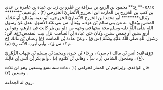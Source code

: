 ٥٨١٥ -** ع:** محمود بن الربيع بن سراقة بن عَمْرو بن زيد بن عبدة بن عامرة بن عدي بن كعب بن الخزرج بن الحارث ابن الخزرج الأَنْصارِيّ الخزرجي (٢) ، أَبُو نعيم،******** ويُقال:******** أبو محمد ابن الخزرج الأَنْصارِيّ الخزرجي، أَبُو نعيم، ويُقال: أَبُو مُحَمَّد المدني. ويُقال: إنه من بني سالم بْن عوف، ويُقال: من بني عَبْد الأشهل. عقل عَنْ رسول الله صَلَّى اللَّهُ عليه وسلم مجة مجها في وجهه من دلو من بئر كانت في دارهم، وهو ابن أربع سنين أو خمس سنين، وكان ختن عبادة بْن الصامت. نزل بيت المقدس.**رَوَى عَن:** رَسُول اللَّهِ صلى اللَّهُ عَلَيْهِ وسَلَّمَ (س ق) ، وعَنْ عبادة بْن الصامت (ع) وعتبان بْن مالك (خ م كد س ق) ، وأبي أيوب الأَنْصارِيّ (م) .

**رَوَى عَنه:** أنس بْن مالك (م سي) ، ورجاء بْن حيوة، ومحمد بْن مسلم بْن شهاب الزُّهْرِيّ (ع) ، ومكحول الشامي (ر د ت) ، وهاني بْن كلثوم (د) ، وأبو بكر بْن أَنَس بْن مَالِك.

قال الواقدي، وإبراهيم بْن المنذر الحزامي (١) : مات سنة تسع وتسعين وهو ابن ثلاث وتسعين (٢) .

روى له الجماعة.